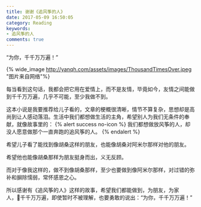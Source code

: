 ```yaml
---
title: 谢谢《追风筝的人》
date: 2017-05-09 16:50:05
category: Reading
keywords:
- 追风筝的人
comments: true
---
```


“为你，千千万万遍！”

<!-- more -->

{% wide_image http://yanqh.com/assets/images/ThousandTimesOver.jpeg "图片来自网络"%}

每当看到这句话，我都会把它用在爱情上，而不是友情，毕竟如今，友情之间能做到千千万万遍，几乎不可能，至少我做不到。

这本小说是我要推荐给儿子看的，文章的梗概很清晰，情节不算复杂，思想却是高尚到让人感动落泪。生活中我们都想做生活的主角，希望别人为我们无条件的奉献，就像故事里的：
{% alert success no-icon %}
我们都想做放风筝的人，却没人愿意做那个一直奔跑的追风筝的人。
{% endalert %}

希望儿子看了能找到像胡桑这样的朋友，也能像胡桑对阿米尔那样对他的朋友。

希望他也能像胡桑那样为朋友挺身而出，义无反顾。

而对于像我这样的，做不到像胡桑那样，至少也要做到像阿米尔那样，对过错的弥补和摒除懦弱，常怀感恩之心。

所以感谢有《追风筝的人》这样的故事，希望我们都能做到，为朋友，为家人，千千万万遍，即使暂时不被理解，也要勇敢的说出：“为你，千千万万遍！”


